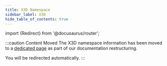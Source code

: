 ```yaml
---
title: X3D Namespace
sidebar_label: X3D
hide_table_of_contents: true
---
```


import {Redirect} from '@docusaurus/router';

<Redirect to="/namespaces/x3d" />

:::caution Content Moved
The X3D namespace information has been moved to a [dedicated page](/namespaces/x3d) as part of our documentation restructuring.

You will be redirected automatically.
::: 